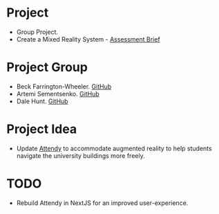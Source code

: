 # Project
+ Group Project.
+ Create a Mixed Reality System - [Assessment Brief](./Assessment.pdf)

# Project Group
+ Beck Farrington-Wheeler. [GitHub](https://github.com/BeckFW)
+ Artemi Sementsenko. [GitHub](https://github.com/artemijsem)
+ Dale Hunt. [GitHub](https://github.com/DaleHuntGB)

# Project Idea
+ Update [Attendy](https://attendy.co.uk/) to accommodate augmented reality to help students navigate the university buildings more freely.

# TODO
+ Rebuild Attendy in NextJS for an improved user-experience.
